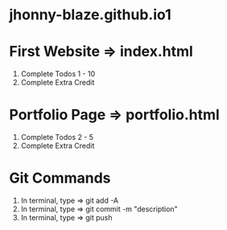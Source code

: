 # jhonny-blaze.github.io1

# First Website => index.html
1) Complete Todos 1 - 10
2) Complete Extra Credit

# Portfolio Page => portfolio.html
1) Complete Todos 2 - 5
2) Complete Extra Credit

# Git Commands
1) In terminal, type => git add -A
2) In terminal, type => git commit -m "description"
3) In terminal, type => git push